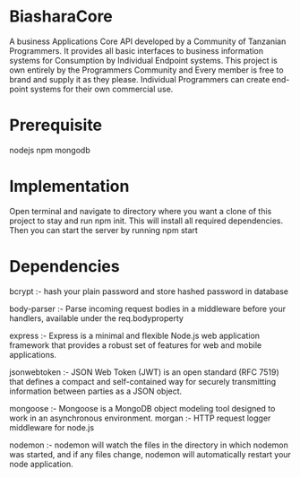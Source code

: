 # BiasharaCore
A business Applications Core API developed by a Community of Tanzanian Programmers. It provides all basic interfaces to business information systems for Consumption by Individual Endpoint  systems.  This project is own entirely by the Programmers Community and Every member is free to brand and supply it as they please.  Individual Programmers can create end-point systems for their own commercial use.

# Prerequisite
  nodejs
  npm
  mongodb

# Implementation
Open terminal and navigate to directory where you want a clone of this project to stay and run npm init.
This will install all required dependencies. Then you can start the server by running npm start

# Dependencies
bcrypt :- hash your plain password and store hashed password in database

body-parser :- Parse incoming request bodies in a middleware before your handlers, available under the req.bodyproperty

express :- Express is a minimal and flexible Node.js web application framework that provides a robust set of features for web and mobile applications.

jsonwebtoken :- JSON Web Token (JWT) is an open standard (RFC 7519) that defines a compact and self-contained way for securely transmitting information between parties as a JSON object.

mongoose :- Mongoose is a MongoDB object modeling tool designed to work in an asynchronous environment.
morgan :- HTTP request logger middleware for node.js

nodemon :- nodemon will watch the files in the directory in which nodemon was started, and if any files change, nodemon will automatically restart your node application.
